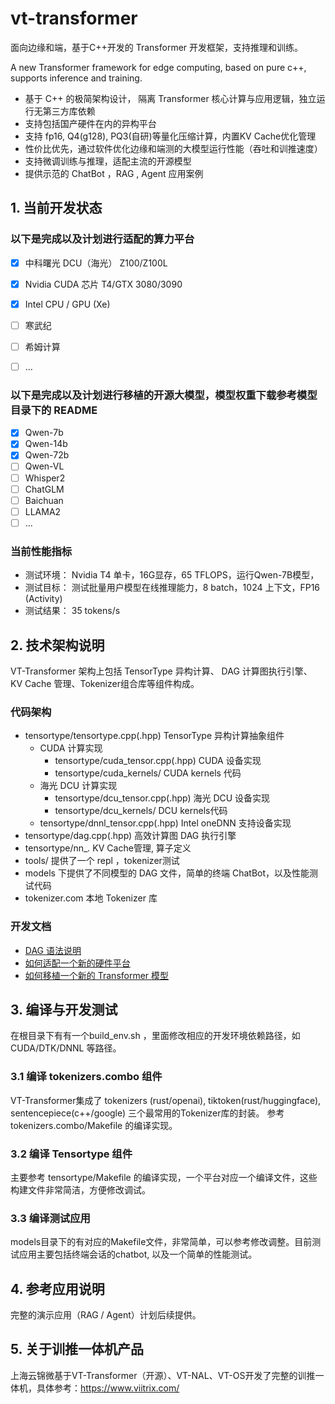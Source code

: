 # vt-transformer
面向边缘和端，基于C++开发的 Transformer 开发框架，支持推理和训练。

A new Transformer framework for edge computing, based on pure c++, supports inference and training.

- 基于 C++ 的极简架构设计， 隔离 Transformer 核心计算与应用逻辑，独立运行无第三方库依赖
- 支持包括国产硬件在内的异构平台
- 支持 fp16, Q4(g128), PQ3(自研)等量化压缩计算，内置KV Cache优化管理
- 性价比优先，通过软件优化边缘和端测的大模型运行性能（吞吐和训推速度）
- 支持微调训练与推理，适配主流的开源模型
- 提供示范的 ChatBot ，RAG  , Agent 应用案例

## 1. 当前开发状态

### 以下是完成以及计划进行适配的算力平台

- [x] 中科曙光 DCU（海光） Z100/Z100L 
- [x] Nvidia CUDA 芯片 T4/GTX 3080/3090
- [x] Intel CPU / GPU (Xe) 
- [ ] 寒武纪
- [ ] 希姆计算
- [ ] ... 


### 以下是完成以及计划进行移植的开源大模型，模型权重下载参考模型目录下的 README

- [x] Qwen-7b  
- [x] Qwen-14b
- [x] Qwen-72b
- [ ] Qwen-VL
- [ ] Whisper2
- [ ] ChatGLM
- [ ] Baichuan
- [ ] LLAMA2
- [ ] ...

###  当前性能指标

* 测试环境： Nvidia T4 单卡，16G显存，65 TFLOPS，运行Qwen-7B模型，
* 测试目标： 测试批量用户模型在线推理能力，8 batch，1024 上下文，FP16 (Activity)
* 测试结果： 35 tokens/s

## 2. 技术架构说明

VT-Transformer 架构上包括 TensorType 异构计算、 DAG 计算图执行引擎、 KV Cache 管理、Tokenizer组合库等组件构成。

### 代码架构
* tensortype/tensortype.cpp(.hpp)  TensorType 异构计算抽象组件
  * CUDA 计算实现
    * tensortype/cuda_tensor.cpp(.hpp) CUDA 设备实现
    * tensortype/cuda_kernels/  CUDA kernels 代码
  * 海光 DCU 计算实现
    * tensortype/dcu_tensor.cpp(.hpp) 海光 DCU 设备实现
    * tensortype/dcu_kernels/ DCU kernels代码
  * tensortype/dnnl_tensor.cpp(.hpp) Intel oneDNN 支持设备实现 
* tensortype/dag.cpp(.hpp) 高效计算图 DAG 执行引擎
* tensortype/nn_*.*  KV Cache管理, 算子定义
* tools/ 提供了一个 repl ，tokenizer测试
* models 下提供了不同模型的 DAG 文件，简单的终端 ChatBot，以及性能测试代码 
* tokenizer.com 本地 Tokenizer 库

### 开发文档

* [DAG 语法说明](docs/DAG_reference.md)
* [如何适配一个新的硬件平台](docs/new_platform.md)
* [如何移植一个新的 Transformer 模型](docs/porting_model.md)

## 3. 编译与开发测试 

在根目录下有有一个build_env.sh ，里面修改相应的开发环境依赖路径，如 CUDA/DTK/DNNL 等路径。

### 3.1 编译 tokenizers.combo 组件

VT-Transformer集成了 tokenizers (rust/openai), tiktoken(rust/huggingface), sentencepiece(c++/google) 三个最常用的Tokenizer库的封装。
参考 tokenizers.combo/Makefile 的编译实现。

### 3.2 编译 Tensortype 组件

主要参考 tensortype/Makefile 的编译实现，一个平台对应一个编译文件，这些构建文件非常简洁，方便修改调试。

### 3.3 编译测试应用

models目录下的有对应的Makefile文件，非常简单，可以参考修改调整。目前测试应用主要包括终端会话的chatbot, 以及一个简单的性能测试。

## 4. 参考应用说明 

完整的演示应用（RAG / Agent）计划后续提供。

## 5. 关于训推一体机产品 

上海云锦微基于VT-Transformer（开源）、VT-NAL、VT-OS开发了完整的训推一体机，具体参考：https://www.viitrix.com/ 
